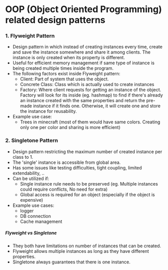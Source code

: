 # OOP (Object Oriented Programming) related design patterns

### 1. Flyweight Pattern
- Design pattern in which instead of creating instances every time, create and save the instance somewhere and share it among clients. The instance is only created when its property is different.
- Useful for efficient memory management if same type of instance is being created multiple times inside the program.
- The following factors exist inside Flyweight pattern:
    - Client: Part of system that uses the object.
    - Concrete Class: Class which is actually used to create instances
    - Factory: Where client requests for getting an instance of the object. Factory will look for its inside (eg. hashmap) to find if there's already an instance created with the same properties and return the pre-made instance if it finds one. Otherwise, it will create one and store the instance for reusability.
- Example use case:
    - Trees in minecraft (most of them would have same colors. Creating only one per color and sharing is more efficient)


### 2. Singletone Pattern
- Design pattern restricting the maximum number of created instance per class to 1.
- The 'single' instance is accessible from global area.
- Has some issues like testing difficulties, tight coupling, limited extendability, ..
- Can be utilized if:
    - Single instance rule needs to be preserved (eg. Multiple instances could require conflicts, No need for extra)
    - Global access is required for an object (especially if the object is expensive)
- Example use cases:
    - logger
    - DB connection
    - Cache management

##### Flyweight vs Singletone
- They both have limitations on number of instances that can be created.
- Flyweight allows multiple instances as long as they have different properties.
- Singletone always guarantees that there is one instance.